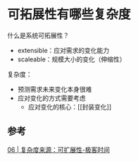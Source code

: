 # 可拓展性有哪些复杂度

什么是系统可拓展性？

- extensible：应对需求的变化能力
- scaleable：规模大小的变化（伸缩性）

复杂度：

- 预测需求未来变化本身很难
- 应对变化的方式需要考虑
    - 应对变化的核心：[[封装变化]]

## 参考

[06 | 复杂度来源：可扩展性-极客时间](https://time.geekbang.org/column/article/6899)
